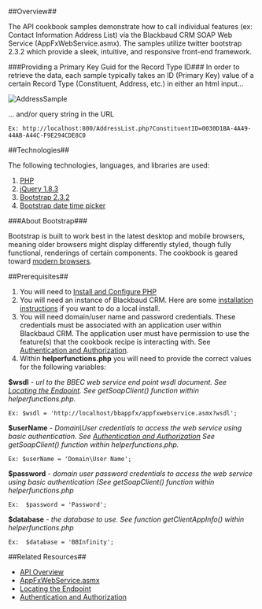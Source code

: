 ##Overview##

The API cookbook samples demonstrate how to call individual features (ex: Contact Information Address List) via the Blackbaud CRM SOAP Web Service (AppFxWebService.asmx).  The samples utilize twitter bootstrap 2.3.2 which provide a sleek, intuitive, and responsive front-end framework. 

###Providing a Primary Key Guid for the Record Type ID###
In order to retrieve the data, each sample typically takes an ID (Primary Key) value of a certain Record Type (Constituent, Address, etc.) in either an html input...

![AddressSample](http://blackbaud-community.github.io/Blackbaud-CRM/images/CookbookAddressList.png)

... and/or query string in the URL

    Ex: http://localhost:800/AddressList.php?ConstituentID=0030D1BA-4A49-44AB-A44C-F9E294CDE8C0

##Technologies##

The following technologies, languages, and libraries are used:

1. [PHP](http://www.php.net/)
2. [jQuery 1.8.3](http://jquery.com/)
3. [Bootstrap 2.3.2](http://getbootstrap.com/2.3.2/)
4. [Bootstrap date time picker](http://tarruda.github.io/bootstrap-datetimepicker/)

###About Bootstrap###

Bootstrap is built to work best in the latest desktop and mobile browsers, meaning older browsers might display differently styled, though fully functional, renderings of certain components.  The cookbook is geared toward [modern browsers](http://getbootstrap.com/getting-started/#support). 

##Prerequisites##

1. You will need to [Install and Configure PHP](http://www.php.net/manual/en/install.php.)
2. You will need an instance of Blackbaud CRM.  Here are some [installation instructions](https://www.blackbaud.com/files/support/infinityinstaller/infinity-installation.htm) if you want to do a local install.
2. You will need domain/user name and password credentials.  These credentials must be associated with an application user within Blackbaud CRM.  The application user must have permission to use the feature(s) that the cookbook recipe is interacting with. See [Authentication and Authorization](https://www.blackbaud.com/files/support/guides/infinitydevguide/Subsystems/inwebapi-developer-help/Content/InfinityWebAPI/coAuthenticationAndAuthorization.htm).
4. Within **helperfunctions.php** you will need to provide the correct values for the following variables:

**$wsdl** - *url to the BBEC web service end point wsdl document. See [Locating the Endpoint](https://www.blackbaud.com/files/support/guides/infinitydevguide/Subsystems/inwebapi-developer-help/Content/LocatingAppFxWebServiceEndpoint.htm). See getSoapClient() function within helperfunctions.php.*

	Ex: $wsdl = 'http://localhost/bbappfx/appfxwebservice.asmx?wsdl';

**$userName** - *Domain\User credentials to access the web service using basic authentication.  See [Authentication and Authorization](https://www.blackbaud.com/files/support/guides/infinitydevguide/Subsystems/inwebapi-developer-help/Content/InfinityWebAPI/coAuthenticationAndAuthorization.htm) See getSoapClient() function within helperfunctions.php.*

	Ex: $userName = 'Domain\User Name';

**$password** - *domain user password credentials to access the web service using basic authentication (See getSoapClient() function within helperfunctions.php*
	
	Ex:  $password = 'Password';

**$database** - *the database to use.  See function getClientAppInfo() within helperfunctions.php*
	
	Ex:  $database = 'BBInfinity';

##Related Resources##
* [API Overview](https://www.blackbaud.com/files/support/guides/infinitydevguide/Subsystems/inwebapi-developer-help/Content/InfinityWebAPI/coAPIOverview.htm)
* [AppFxWebService.asmx](https://www.blackbaud.com/files/support/guides/infinitydevguide/Subsystems/inwebapi-developer-help/Content/InfinityWebAPI/coAppFxWebService.asmx.htm)
* [Locating the Endpoint](https://www.blackbaud.com/files/support/guides/infinitydevguide/Subsystems/inwebapi-developer-help/Content/LocatingAppFxWebServiceEndpoint.htm)
* [Authentication and Authorization](https://www.blackbaud.com/files/support/guides/infinitydevguide/Subsystems/inwebapi-developer-help/Content/InfinityWebAPI/coAuthenticationAndAuthorization.htm)
